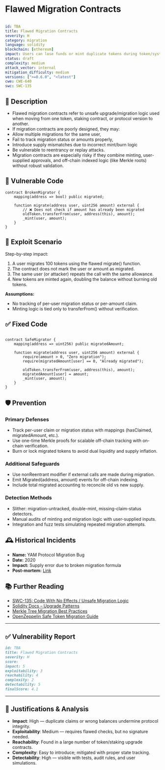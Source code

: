 # Flawed Migration Contracts

```YAML

id: TBA
title: Flawed Migration Contracts 
severity: H
category: migration
language: solidity
blockchain: [ethereum]
impact: Users can lose funds or mint duplicate tokens during token/system upgrades
status: draft
complexity: medium
attack_vector: internal
mitigation_difficulty: medium
versions: [">=0.6.0", "<latest"]
cwe: CWE-640
swc: SWC-135

```

## 📝 Description

- Flawed migration contracts refer to unsafe upgrade/migration logic used when moving from one token, staking contract, or protocol version to another. 
- If migration contracts are poorly designed, they may:
- Allow multiple migrations for the same user,
- Fail to track migration status or amounts properly,
- Introduce supply mismatches due to incorrect mint/burn logic
- Be vulnerable to reentrancy or replay attacks.
- Migration contracts are especially risky if they combine minting, user-supplied approvals, and off-chain indexed logic (like Merkle roots) without robust validation.

## 🚨 Vulnerable Code

```solidity
contract BrokenMigrator {
    mapping(address => bool) public migrated;

    function migrate(address user, uint256 amount) external {
        // ❌ Does not check if amount has already been migrated
        oldToken.transferFrom(user, address(this), amount);
        _mint(user, amount);
    }
}

```

## 🧪 Exploit Scenario

Step-by-step impact:

1. A user migrates 100 tokens using the flawed migrate() function.
2. The contract does not mark the user or amount as migrated.
3. The same user (or attacker) repeats the call with the same allowance.
4. New tokens are minted again, doubling the balance without burning old tokens.

**Assumptions:**

- No tracking of per-user migration status or per-amount claim.
- Minting logic is tied only to transferFrom() without verification.

## ✅ Fixed Code

```solidity

contract SafeMigrator {
    mapping(address => uint256) public migratedAmount;

    function migrate(address user, uint256 amount) external {
        require(amount > 0, "Zero migration");
        require(migratedAmount[user] == 0, "Already migrated");

        oldToken.transferFrom(user, address(this), amount);
        migratedAmount[user] = amount;
        _mint(user, amount);
    }
}

```

## 🛡️ Prevention

### Primary Defenses

- Track per-user claim or migration status with mappings (hasClaimed, migratedAmount, etc.).
- Use one-time Merkle proofs for scalable off-chain tracking with on-chain verification.
- Burn or lock migrated tokens to avoid dual liquidity and supply inflation.

### Additional Safeguards

- Use nonReentrant modifier if external calls are made during migration.
- Emit Migrated(address, amount) events for off-chain indexing.
- Include total migrated accounting to reconcile old vs new supply.

### Detection Methods

- Slither: migration-untracked, double-mint, missing-claim-status detectors.
- Manual audits of minting and migration logic with user-supplied inputs.
- Integration and fuzz tests simulating repeated migration attempts.

## 🕰️ Historical Incidents

- **Name:** YAM Protocol Migration Bug 
- **Date:** 2020 
- **Impact:** Supply error due to broken migration formula
- **Post-mortem:** [Link](https://medium.com/@yamfinance/yam-migration-summary-4c409f0dcdb4) 


## 📚 Further Reading

- [SWC-135: Code With No Effects / Unsafe Migration Logic](https://swcregistry.io/docs/SWC-135) 
- [Solidity Docs – Upgrade Patterns](https://docs.soliditylang.org/en/latest/) 
- [Merkle Tree Migration Best Practices](https://mirror.xyz/0x8d.../merkle-claim-airdrops) 
- [OpenZeppelin Safe Token Migration Guide](https://docs.openzeppelin.com/contracts/4.x/api/token/erc20#ERC20-_mint-address-uint256-) 

---
## ✅ Vulnerability Report 


```markdown
id: TBA
title: Flawed Migration Contracts 
severity: H
score:
impact: 5         
exploitability: 3 
reachability: 4   
complexity: 2     
detectability: 5  
finalScore: 4.1


```


---


## 📄 Justifications & Analysis

- **Impact**: High — duplicate claims or wrong balances undermine protocol integrity.
- **Exploitability**: Medium — requires flawed checks, but no signature needed.
- **Reachability**: Found in a large number of token/staking upgrade contracts.
- **Complexity**: Easy to introduce; mitigated with proper state tracking.
- **Detectability**: High — visible with tests, audit rules, and user simulations.

